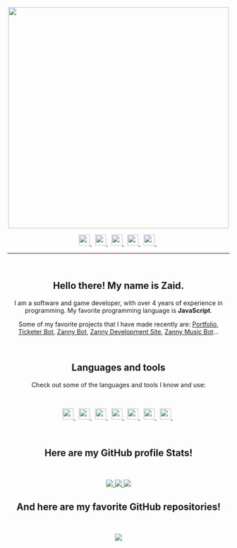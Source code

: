 <p align="center">
    <a href="https://coroviczaid.ga">
        <img src="./assets/banners/Banner.gif/" width="500px" />
    </a>
</p>
<p align="center">
    <a href="https://coroviczaid.ga">
        <img src="./assets/icons/other/link-solid.svg/" width="25px" />
    </a>
    &nbsp;
    <a href="https://github.com/coroviczaid/">
        <img src="./assets/icons/other/github-solid.svg/" width="25px" />
    </a>
    &nbsp;
    <a href="https://discord.com/channels/@me/759462735657697281">
        <img src="./assets/icons/other/discord-solid.svg/" width="25px" />
    </a>
    &nbsp;
    <a href="https://twitter.com/ZaidCorovic/">
        <img src="./assets/icons/other/twitter-solid.svg/" width="25px" />
    </a>
    &nbsp;
    <a href="https://www.youtube.com/channel/ZaidCorovic/">
        <img src="./assets/icons/other/youtube-solid.svg/" width="25px" />
    </a>
    &nbsp;
    
</p>

<hr />
&nbsp;

<h2 align="center">
    Hello there! My name is <strong>Zaid</strong>.
</h2>
<p align="center">
    I am a software and game developer, with over 4 years of experience in programming. My favorite programming language is <strong>JavaScript</strong>.
</p>
<p align="center">
    Some of my favorite projects that I have made recently are:
    <a href="https://coroviczaid.ga/">Portfolio</a>,
    <a href="https://ticketerbot.xyz/">Ticketer Bot</a>,
    <a href="https://discord.gg/zannny">Zanny Bot</a>,
    <a href="https://zannydev.ga">Zanny Development Site</a>,
    <a href="https://zannydev.ga/">Zanny Music Bot</a>...
</p>

&nbsp;

<h2 align="center">
    Languages and tools
</h2>
<p align="center">
    Check out some of the languages and tools I know and use:
</p>

&nbsp;

<p align="center">
    <a href="https://code.visualstudio.com/">
        <img src="./assets/icons/tools/visualstudiocode.svg/" width="25px" />
    </a>
    &nbsp;
    <a href="https://en.wikipedia.org/wiki/HTML5/">
        <img src="./assets/icons/languages/html5.svg/" width="25px" />
    </a>
    &nbsp;
    <a href="https://en.wikipedia.org/wiki/CSS/">
        <img src="./assets/icons/languages/css3.svg/" width="25px" />
    </a>
    &nbsp;
    <a href="https://www.javascript.com/">
        <img src="./assets/icons/languages/javascript.svg/" width="25px" />
    </a>
    &nbsp;
    <a href="https://www.python.org/">
        <img src="./assets/icons/languages/python.svg/" width="25px" />
    </a>
    &nbsp;
    <a href="https://www.nodejs.org/">
        <img src="./assets/icons/languages/nodejs.svg/" width="25px" />
    </a>
    &nbsp;
    <a href="https://www.reactjs.org/">
        <img src="./assets/icons/languages/react.svg/" width="25px" />
    </a>
    &nbsp;
</p>

&nbsp;

<h2 align="center">
    Here are my GitHub profile <strong>Stats</strong>!
</h2>

&nbsp;

<p align="center">
    <a href="https://github.com/Zemo2311/">
        <img src="//" />
    </a>
    <a href="https://github.com/Zemo2311/">
        <img src="//" />
    </a>
    <a href="https://github.com/Zemo2311/">
        <img src="//" />
    </a>
</p>

<h2 align="center">
    And here are my favorite GitHub <strong>repositories</strong>!
</h2>

&nbsp;

<p align="center">
    <a href="https://github.com/Zemo2311//">
        <img src="//" />
    </a>
</p>

&nbsp;

